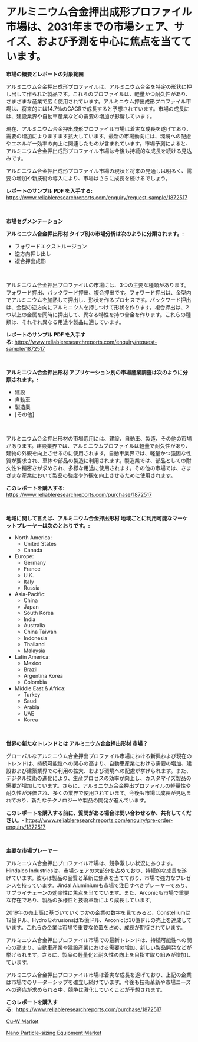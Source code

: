 <p><h1>アルミニウム合金押出成形プロファイル市場は、2031年までの市場シェア、サイズ、および予測を中心に焦点を当てています。</h1></p><p><strong>市場の概要とレポートの対象範囲</strong></p>
<p><p>アルミニウム合金押出成形プロファイルは、アルミニウム合金を特定の形状に押し出して作られた製品です。これらのプロファイルは、軽量かつ耐久性があり、さまざまな産業で広く使用されています。アルミニウム押出成形プロファイル市場は、将来的には14.7％のCAGRで成長すると予想されています。市場の成長には、建設業界や自動車産業などの需要の増加が影響しています。</p><p>現在、アルミニウム合金押出成形プロファイル市場は着実な成長を遂げており、需要の増加によりますます拡大しています。最新の市場動向には、環境への配慮やエネルギー効率の向上に関連したものが含まれています。市場予測によると、アルミニウム合金押出成形プロファイル市場は今後も持続的な成長を続ける見込みです。</p><p>アルミニウム合金押出成形プロファイル市場の現状と将来の見通しは明るく、需要の増加や新技術の導入により、市場はさらに成長を続けるでしょう。</p></p>
<p><strong>レポートのサンプル PDF を入手する:</strong> <a href="https://www.reliableresearchreports.com/enquiry/request-sample/1872517">https://www.reliableresearchreports.com/enquiry/request-sample/1872517</a></p>
<p>&nbsp;</p>
<p><strong>市場セグメンテーション</strong></p>
<p><strong>アルミニウム合金押出形材 タイプ別の市場分析は次のように分類されます。:</strong></p>
<p><ul><li>フォワードエクストルージョン</li><li>逆方向押し出し</li><li>複合押出成形</li></ul></p>
<p>&nbsp;</p>
<p><p>アルミニウム合金押出プロファイルの市場には、3つの主要な種類があります。フォワード押出、バックワード押出、複合押出です。フォワード押出は、金型内でアルミニウムを加熱して押出し、形状を作るプロセスです。バックワード押出は、金型の逆方向にアルミニウムを押しつけて形状を作ります。複合押出は、2つ以上の金属を同時に押出して、異なる特性を持つ合金を作ります。これらの種類は、それぞれ異なる用途や製品に適しています。</p></p>
<p><strong>レポートのサンプル PDF を入手する:</strong>&nbsp;<a href="https://www.reliableresearchreports.com/enquiry/request-sample/1872517">https://www.reliableresearchreports.com/enquiry/request-sample/1872517</a></p>
<p>&nbsp;</p>
<p><strong> アルミニウム合金押出形材 アプリケーション別の市場産業調査は次のように分類されます。:</strong></p>
<p><ul><li>建設</li><li>自動車</li><li>製造業</li><li>[その他]</li></ul></p>
<p>&nbsp;</p>
<p><p>アルミニウム合金押出形材の市場応用には、建設、自動車、製造、その他の市場があります。建設業界では、アルミニウムプロファイルは軽量で耐久性があり、建物の外観を向上させるのに使用されます。自動車業界では、軽量かつ強固な性質が要求され、車体や部品の製造に利用されます。製造業では、部品としての耐久性や精密さが求められ、多様な用途に使用されます。その他の市場では、さまざまな産業において製品の強度や外観を向上させるために使用されます。</p></p>
<p><strong>このレポートを購入する:</strong>&nbsp; <a href="https://www.reliableresearchreports.com/purchase/1872517">https://www.reliableresearchreports.com/purchase/1872517</a></p>
<p>&nbsp;</p>
<p><strong>地域に関して言えば、アルミニウム合金押出形材 地域ごとに利用可能なマーケットプレーヤーは次のとおりです。:</strong></p>
<p><ul>
    <li>
        North America:
        <ul>
            <li>United States</li>
            <li>Canada</li>
        </ul>
    </li>
    <li>
        Europe:
        <ul>
            <li>Germany</li>
            <li>France</li>
            <li>U.K.</li>
            <li>Italy</li>
            <li>Russia</li>
        </ul>
    </li>
    <li>
        Asia-Pacific:
        <ul>
            <li>China</li>
            <li>Japan</li>
            <li>South Korea</li>
            <li>India</li>
            <li>Australia</li>
            <li>China Taiwan</li>
            <li>Indonesia</li>
            <li>Thailand</li>
            <li>Malaysia</li>
        </ul>
    </li>
    <li>
        Latin America:
        <ul>
            <li>Mexico</li>
            <li>Brazil</li>
            <li>Argentina Korea</li>
            <li>Colombia</li>
        </ul>
    </li>
    <li>
        Middle East & Africa:
        <ul>
            <li>Turkey</li>
            <li>Saudi</li>
            <li>Arabia</li>
            <li>UAE</li>
            <li>Korea</li>
        </ul>
    </li>
    </ul></p>
<p>&nbsp;</p>
<p><strong>世界の新たなトレンドとは アルミニウム合金押出形材 市場？</strong></p>
<p><p>グローバルなアルミニウム合金押出プロファイル市場における新興および現在のトレンドは、持続可能性への関心の高まり、自動車産業における需要の増加、建設および建築業界での利用の拡大、および環境への配慮が挙げられます。また、デジタル技術の進化により、生産プロセスの効率が向上し、カスタマイズ製品の需要が増加しています。さらに、アルミニウム合金押出プロファイルの軽量性や耐久性が評価され、多くの業界で使用されています。今後も市場は成長が見込まれており、新たなテクノロジーや製品の開発が進んでいます。</p></p>
<p><strong>このレポートを購入する前に、質問がある場合は問い合わせるか、共有してください。</strong>- <a href="https://www.reliableresearchreports.com/enquiry/pre-order-enquiry/1872517">https://www.reliableresearchreports.com/enquiry/pre-order-enquiry/1872517</a></p>
<p>&nbsp;</p>
<p><strong>主要な市場プレーヤー</strong></p>
<p><p>アルミニウム合金押出プロファイル市場は、競争激しい状況にあります。Hindalco Industriesは、市場シェアの大部分を占めており、持続的な成長を遂げています。彼らは製品の品質と革新に焦点を当てており、市場で強力なプレゼンスを持っています。Jindal Aluminiumも市場で注目すべきプレーヤーであり、サプライチェーンの効率性に焦点を当てています。また、Arconicも市場で重要な存在であり、製品の多様性と技術革新により成長しています。</p><p>2019年の売上高に基づいていくつかの企業の数字を見てみると、Constelliumは12億ドル、Hydro Extrusionsは15億ドル、Arconicは30億ドルの売上を達成しています。これらの企業は市場で重要な位置を占め、成長が期待されています。</p><p>アルミニウム合金押出プロファイル市場での最新トレンドは、持続可能性への関心の高まり、自動車産業や建設産業における需要の増加、新しい製品開発などが挙げられます。さらに、製品の軽量化と耐久性の向上を目指す取り組みが増加しています。</p><p>アルミニウム合金押出プロファイル市場は着実な成長を遂げており、上記の企業は市場でのリーダーシップを確立し続けています。今後も技術革新や市場ニーズへの適応が求められる中、競争は激化していくことが予想されます。</p></p>
<p><strong>このレポートを購入する:</strong>&nbsp;&nbsp;<a href="https://www.reliableresearchreports.com/purchase/1872517">https://www.reliableresearchreports.com/purchase/1872517</a></p>
<p><p><a href="https://github.com/Angelnienowdseej3e45z3p8c/Market-Research-Report-List-1/blob/main/cu-w-market.md">Cu-W Market</a></p><p><a href="https://extreme-scabiosa-c81.notion.site/Nano-Particle-sizing-Equipment-Market-Growth-Market-Trends-COVID-19-Impact-and-Forecasts-for-peri-822e16ebb0ce4382820bb313da6f1820">Nano Particle-sizing Equipment Market</a></p></p>